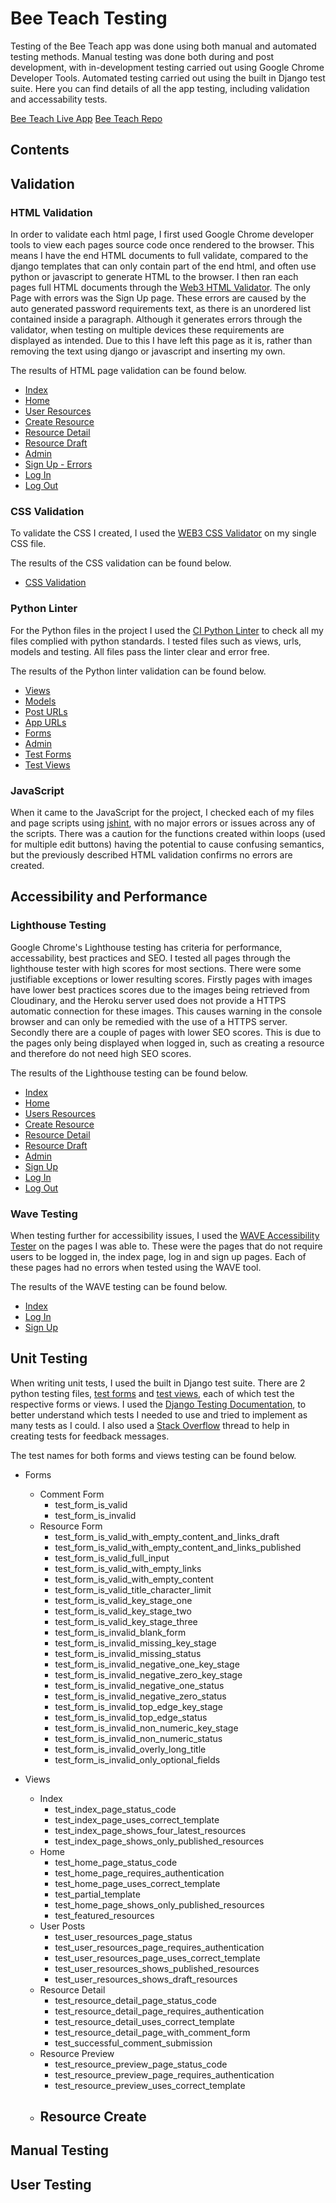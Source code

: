 # Bee Teach Testing

Testing of the Bee Teach app was done using both manual and automated testing methods. Manual testing was done both during and post development, with in-development testing carried out using Google Chrome Developer Tools. Automated testing carried out using the built in Django test suite. Here you can find details of all the app testing, including validation and accessability tests.

[Bee Teach Live App](https://bee-teach-95df758315f5.herokuapp.com/)
[Bee Teach Repo](https://github.com/KyleMardell/bee-teach)

## Contents

## Validation

### HTML Validation
In order to validate each html page, I first used Google Chrome developer tools to view each pages source code once rendered to the browser. This means I have the end HTML documents to full validate, compared to the django templates that can only contain part of the end html, and often use python or javascript to generate HTML to the browser. I then ran each pages full HTML documents through the [Web3 HTML Validator](https://validator.w3.org/). 
The only Page with errors was the Sign Up page. These errors are caused by the auto generated password requirements text, as there is an unordered list contained inside a paragraph. Although it generates errors through the validator, when testing on multiple devices these requirements are displayed as intended. Due to this I have left this page as it is, rather than removing the text using django or javascript and inserting my own.

The results of HTML page validation can be found below.

- [Index](/docmedia/validation/validation-html-index.png)
- [Home](/docmedia/validation/validation-html-home.png)
- [User Resources](/docmedia/validation/validation-html-posts.png)
- [Create Resource](/docmedia/validation/validation-html-create.png)
- [Resource Detail](/docmedia/validation/validation-html-detail.png)
- [Resource Draft](/docmedia/validation/validation-html-draft.png)
- [Admin](/docmedia/validation/validation-html-admin.png)
- [Sign Up - Errors](/docmedia/validation/validation-html-signup.png)
- [Log In](/docmedia/validation/validation-html-login.png)
- [Log Out](/docmedia/validation/validation-html-logout.png)

### CSS Validation
To validate the CSS I created, I used the [WEB3 CSS Validator](https://jigsaw.w3.org/css-validator/) on my single CSS file.

The results of the CSS validation can be found below.

- [CSS Validation](/docmedia/validation/validation-css.png)

### Python Linter
For the Python files in the project I used the [CI Python Linter](https://pep8ci.herokuapp.com/#) to check all my files complied with python standards.
I tested files such as views, urls, models and testing. All files pass the linter clear and error free.

The results of the Python linter validation can be found below.

- [Views](/docmedia/validation/linter-views.png)
- [Models](/docmedia/validation/linter-models.png)
- [Post URLs](/docmedia/validation/linter-posturls.png)
- [App URLs](/docmedia/validation/linter-appurls.png)
- [Forms](/docmedia/validation/linter-forms.png)
- [Admin](/docmedia/validation/linter-admin.png)
- [Test Forms](/docmedia/validation/linter-testform.png)
- [Test Views](/docmedia/validation/linter-testview.png)

### JavaScript
When it came to the JavaScript for the project, I checked each of my files and page scripts using [jshint](https://jshint.com/), with no major errors or issues across any of the scripts. There was a caution for the functions created within loops (used for multiple edit buttons) having the potential to cause confusing semantics, but the previously described HTML validation confirms no errors are created.


## Accessibility and Performance

### Lighthouse Testing
Google Chrome's Lighthouse testing has criteria for performance, accessability, best practices and SEO. I tested all pages through the lighthouse tester with high scores for most sections. There were some justifiable exceptions or lower resulting scores. Firstly pages with images have lower best practices scores due to the images being retrieved from Cloudinary, and the Heroku server used does not provide a HTTPS automatic connection for these images. This causes warning in the console browser and can only be remedied with the use of a HTTPS server. Secondly there are a couple of pages with lower SEO scores. This is due to the pages only being displayed when logged in, such as creating a resource and therefore do not need high SEO scores.

The results of the Lighthouse testing can be found below.

- [Index](/docmedia/validation/lighhouse-index.png)
- [Home](/docmedia/validation/lighthouse-home.png)
- [Users Resources](/docmedia/validation/lighthouse-userposts.png)
- [Create Resource](/docmedia/validation/lighthouse-create.png)
- [Resource Detail](/docmedia/validation/lighthouse-detail.png)
- [Resource Draft](/docmedia/validation/lighthouse-draft.png)
- [Admin](/docmedia/validation/lighthouse-admin.png)
- [Sign Up](/docmedia/validation/lighthouse-signup.png)
- [Log In](/docmedia/validation/lighthouse-login.png)
- [Log Out](/docmedia/validation/lighthouse-logout.png)

### Wave Testing
When testing further for accessibility issues, I used the [WAVE Accessibility Tester](https://wave.webaim.org/) on the pages I was able to. These were the pages that do not require users to be logged in, the index page, log in and sign up pages. Each of these pages had no errors when tested using the WAVE tool.

The results of the WAVE testing can be found below.

- [Index](/docmedia/validation/wave-home.png)
- [Log In](/docmedia/validation/wave-login.png)
- [Sign Up](/docmedia/validation/wave-signup.png)

## Unit Testing
When writing unit tests, I used the built in Django test suite. There are 2 python testing files, [test forms](/post/test_forms.py) and [test views](/post/test_views.py), each of which test the respective forms or views. I used the [Django Testing Documentation](https://docs.djangoproject.com/en/5.1/topics/testing/tools/), to better understand which tests I needed to use and tried to implement as many tests as I could. I also used a [Stack Overflow](https://stackoverflow.com/questions/2897609/how-can-i-unit-test-django-messages/14909727) thread to help in creating tests for feedback messages.

The test names for both forms and views testing can be found below.

- Forms
    - Comment Form
        - test_form_is_valid
        - test_form_is_invalid
    - Resource Form
        - test_form_is_valid_with_empty_content_and_links_draft
        - test_form_is_valid_with_empty_content_and_links_published
        - test_form_is_valid_full_input
        - test_form_is_valid_with_empty_links
        - test_form_is_valid_with_empty_content
        - test_form_is_valid_title_character_limit
        - test_form_is_valid_key_stage_one
        - test_form_is_valid_key_stage_two
        - test_form_is_valid_key_stage_three
        - test_form_is_invalid_blank_form
        - test_form_is_invalid_missing_key_stage
        - test_form_is_invalid_missing_status
        - test_form_is_invalid_negative_one_key_stage
        - test_form_is_invalid_negative_zero_key_stage
        - test_form_is_invalid_negative_one_status
        - test_form_is_invalid_negative_zero_status
        - test_form_is_invalid_top_edge_key_stage
        - test_form_is_invalid_top_edge_status
        - test_form_is_invalid_non_numeric_key_stage
        - test_form_is_invalid_non_numeric_status
        - test_form_is_invalid_overly_long_title
        - test_form_is_invalid_only_optional_fields

- Views
    - Index
        - test_index_page_status_code
        - test_index_page_uses_correct_template
        - test_index_page_shows_four_latest_resources
        - test_index_page_shows_only_published_resources
    - Home
        - test_home_page_status_code
        - test_home_page_requires_authentication
        - test_home_page_uses_correct_template
        - test_partial_template
        - test_home_page_shows_only_published_resources
        - test_featured_resources
    - User Posts
        - test_user_resources_page_status
        - test_user_resources_page_requires_authentication
        - test_user_resources_page_uses_correct_template
        - test_user_resources_shows_published_resources
        - test_user_resources_shows_draft_resources
    - Resource Detail
        - test_resource_detail_page_status_code
        - test_resource_detail_page_requires_authentication
        - test_resource_detail_uses_correct_template
        - test_resource_detail_page_with_comment_form
        - test_successful_comment_submission
    - Resource Preview
        - test_resource_preview_page_status_code
        - test_resource_preview_page_requires_authentication
        - test_resource_preview_uses_correct_template
    - Resource Create
        - 

## Manual Testing

## User Testing